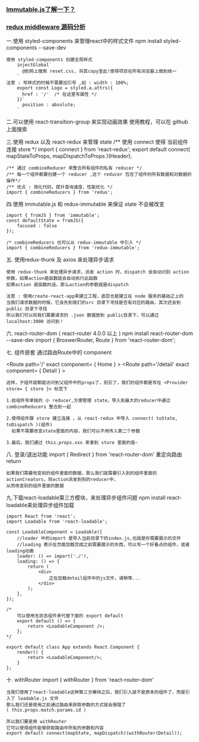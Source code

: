### [Immutable.js了解一下？](https://juejin.im/post/5c62ae34e51d450aab0a373f)
### [redux middleware 源码分析](https://juejin.im/post/5a96d71e6fb9a0635c04acb7)
一.使用 styled-components 来管理react中的样式文件
    npm install styled-components --save-dev

    使用 styled-components 创建全局样式
        injectGlobal`
          @到网上搜索 reset.css, 将其copy至此!使得项目在所有浏览器上做到统一
        `
    注意 : 写样式的时候不需要加引号 ,如 : width : 100%;
        export const Logo = styled.a.attrs({
          href : '/'  /* 在这里写属性 */
        })`
          position : absolute;
        `

二.可以使用 react-transition-group 来实现动画效果
    使用教程，可以在 github 上面搜索

三.使用 redux 以及 react-redux 来管理 state
    /** 使用 connect 使得 当前组件 连接 store */
    import { connect } from 'react-redux';
    export default connect( mapStateToProps, mapDispatchToProps )(Header);

    /** 通过 combineReducer 来整合所有组件的私有 reducer */
    /** 每一个组件都要创建一个 reducer ,这个 reducer 包含了组件的所有数据和对数据的操作*/
    /** 优点 : 简化代码，提升查询速度，性能优化 */
    import { combineReducers } from 'redux';

四.使用 immutable.js 和 redux-immutable 来保证 state 不会被改变

    import { fromJS } from 'immutable';
    const defaultState = fromJS({
        facused : false
    });

    /* combineReducers 也可以从 redux-immutable 中引入 */
    import { combineReducers } from 'redux-immutable';

五. 使用redux-thunk 及 axios 来处理异步请求

    使用 redux-thunk 来处理异步请求，派发 action 时，dispatch 会自动识别 action 参数，如果action是函数就会自动执行此函数
    如果action 是函数的话，那么action的参数就是dispatch 

    注意 : 使用create-react-app来建立工程，底层也是建立在 node 服务的基础之上的
    当我们请求数据的时候，它会先到我们的src 目录下寻找是否有对应的路由，其次还会到 public 目录下寻找
    所以我们可以将我们需要请求的 .json 数据放到 public目录下，可以通过 localhost:3000 访问到！

六. react-router-dom ( react-router 4.0.0 以上 )
    npm install react-router-dom --save-dev
    import { BroswerRouter, Route } from 'react-router-dom';

七. 组件嵌套
    通过路由Route中的 component 
    <BrowserRouter>
        <div>
            <Route path='/' exact component= { Home } ></Route>
            <Route path='/detail' exact component= { Detail } ></Route>
        </div>
    </BrowserRouter>

    这样，子组件就都能访问到父组件中的props了，别忘了，我们的组件都是写在 <Provider store= { store }> 标签下

    1.给组件写单独的 小 reducer,方便管理 state，导入到最大的reducer中通过 combineReducers 整合到一起

    2.使得组件跟 store 建立连接 ，从 react-redux 中导入 connect( toState, toDispatch )(组件)
      如果不需要改变state里面的内容，我们可以不用传入第二个参数
    
    3.最后，我们通过 this.props.xxx 来拿到 store 里面的值~

八. 登录/退出功能
    import { Redirect } from 'react-router-dom'  重定向路由
    return <Redirect to="/login"/>

    如果我们需要改变别的组件里面的数据，那么我们就需要引入别的组件里面的actionCreators，将action派发到别的reducer中，
    从而改变别的组件里面的数据

九.下载react-loadable第三方模块，来处理异步组件问题
    npm install react-loadable来处理异步组件加载

    import React from 'react';
    import Loadable from 'react-loadable';

    const LoadableComponent = Loadable({
        //loader 中的import 是导入当前目录下的index.js,也就是你需要展示的文件
        //loading 表示在页面加载完成之前需要展示的东西，可以写一个好看点的组件，或者loading动画
        loader: () => import('./'),
        loading: () => {
            return (
                <div>
                    正在加载detail组件中的js文件，请稍等...
                </div>
            );
        },
    });

    /*
        可以使用无状态组件来代替下面的 export default
        export default () => {
            return <LoadableComponent />;
        };
    */

    export default class App extends React.Component {
        render() {
            return <LoadableComponent/>;
        }
    };

十. withRouter
    import { withRouter } from 'react-router-dom'

    当我们使用了react-loadable这种第三方模块之后，我们引入就不是原本的组件了，而是引入了 loadable.js 文件
    那么我们还是使用之前通过路由来获取参数的方式就会报错了 
    ( this.props.match.params.id )

    所以我们要是用 withRouter 
    它可以使得组件能够获取路由中所有的参数和内容
    export default connect(mapState, mapDispatch)(withRouter(Detail));
        

